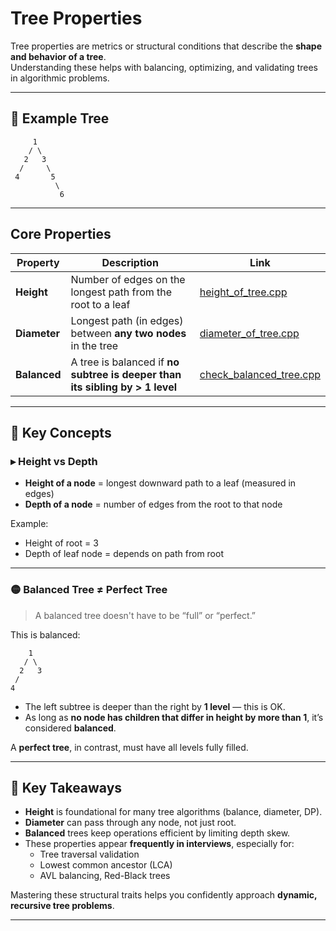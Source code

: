 ﻿# Tree Properties

Tree properties are metrics or structural conditions that describe the **shape and behavior of a tree**.  
Understanding these helps with balancing, optimizing, and validating trees in algorithmic problems.

---

## 🌳 Example Tree

```
     1
    / \
   2   3
  /     \
 4       5
          \
           6
```


---

## Core Properties

| Property    | Description                                                                   | Link                                               |
|-------------|-------------------------------------------------------------------------------|----------------------------------------------------|
| **Height**   | Number of edges on the longest path from the root to a leaf                  | [height_of_tree.cpp](height_of_tree.cpp)           |
| **Diameter** | Longest path (in edges) between **any two nodes** in the tree                | [diameter_of_tree.cpp](diameter_of_tree.cpp)       |
| **Balanced** | A tree is balanced if **no subtree is deeper than its sibling by > 1 level** | [check_balanced_tree.cpp](check_balanced_tree.cpp) |

---

## 📏 Key Concepts

### ▸ Height vs Depth

- **Height of a node** = longest downward path to a leaf (measured in edges)
- **Depth of a node** = number of edges from the root to that node

Example:
- Height of root = 3  
- Depth of leaf node = depends on path from root

---

### 🟡 Balanced Tree ≠ Perfect Tree

> A balanced tree doesn't have to be “full” or “perfect.”

This is balanced:

```
    1
   / \
  2   3
 /
4
```


- The left subtree is deeper than the right by **1 level** — this is OK.
- As long as **no node has children that differ in height by more than 1**, it’s considered **balanced**.

A **perfect tree**, in contrast, must have all levels fully filled.

---

## 🧠 Key Takeaways

- **Height** is foundational for many tree algorithms (balance, diameter, DP).
- **Diameter** can pass through any node, not just root.
- **Balanced** trees keep operations efficient by limiting depth skew.
- These properties appear **frequently in interviews**, especially for:
  - Tree traversal validation
  - Lowest common ancestor (LCA)
  - AVL balancing, Red-Black trees

Mastering these structural traits helps you confidently approach **dynamic, recursive tree problems**.

---
